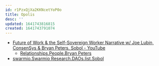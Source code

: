 ```yaml
---
id: r1PzxQjXa2KKNcetYoP0o
title: Opolis
desc: ''
updated: 1641743816815
created: 1641743791074
---
```


* [Future of Work & the Self-Sovereign Worker Narrative w/ Joe Lubin, ConsenSys & Bryan Peters. Sobol - YouTube](https://www.youtube.com/watch?v=XNiRJysWXVg&t=670s)
  * [Relationships.People.Bryan Peters](../../../../../MyDendronExistence/Relationships/People/Bryan%20Peters.md)
* [swarmio.Swarmio Research.DAOs.list.Sobol](Sobol.io)
